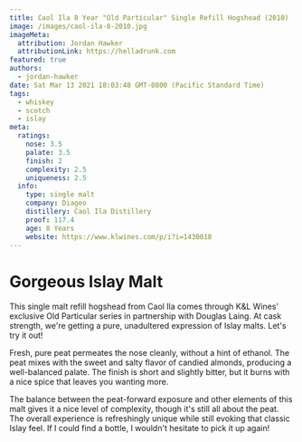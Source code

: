 ```yaml
---
title: Caol Ila 8 Year "Old Particular" Single Refill Hogshead (2010)
image: /images/caol-ila-8-2010.jpg
imageMeta:
  attribution: Jordan Hawker
  attributionLink: https://helladrunk.com
featured: true
authors:
  - jordan-hawker
date: Sat Mar 13 2021 18:03:48 GMT-0800 (Pacific Standard Time)
tags:
  - whiskey
  - scotch
  - islay
meta:
  ratings:
    nose: 3.5
    palate: 3.5 
    finish: 2
    complexity: 2.5
    uniqueness: 2.5
  info:
    type: single malt
    company: Diageo
    distillery: Caol Ila Distillery
    proof: 117.4
    age: 8 Years
    website: https://www.klwines.com/p/i?i=1430018
---
```


# Gorgeous Islay Malt

This single malt refill hogshead from Caol Ila comes through K&L Wines' exclusive Old Particular series 
in partnership with Douglas Laing. At cask strength, we're getting a pure, unadultered expression of 
Islay malts. Let's try it out!

Fresh, pure peat permeates the nose cleanly, without a hint of ethanol. The peat mixes with the sweet 
and salty flavor of candied almonds, producing a well-balanced palate. The finish is short and slightly 
bitter, but it burns with a nice spice that leaves you wanting more.

The balance between the peat-forward exposure and other elements of this malt gives it a nice level 
of complexity, though it's still all about the peat. The overall experience is refreshingly unique while 
still evoking that classic Islay feel. If I could find a bottle, I wouldn't hesitate to pick it up again!